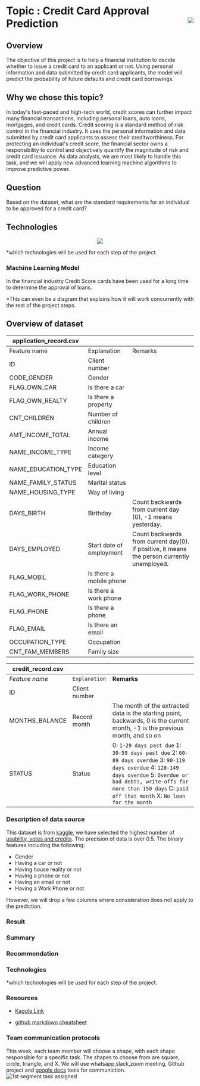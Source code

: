 
# Topic : Credit Card Approval Prediction  <img align="right" src="https://user-images.githubusercontent.com/82733723/131945205-72772eea-1781-4977-ac31-f0f8327ed418.png">

## Overview
The objective of this project is to help a financial institution to decide whether to issue a credit card to an applicant or not. Using personal information and data submitted by credit card applicants, the model will predict the probability of future defaults and credit card borrowings.

## Why we chose this topic? 
In today's fast-paced and high-tech world, credit scores can further impact many financial transactions, including personal loans, auto loans, mortgages, and credit cards. Credit scoring is a standard method of risk control in the financial industry. It uses the personal information and data submitted by credit card applicants to assess their creditworthiness. For protecting an individual's credit score, the financial sector owns a responsibility to control and objectively quantify the magnitude of risk and credit card issuance. As data analysts, we are most likely to handle this task, and we will apply new advanced learning machine algorithms to improve predictive power.

## Question
Based on the dataset, what are the standard requirements for an individual to be approved for a credit card?

## Technologies

<p align="center">
<image src="https://user-images.githubusercontent.com/82583576/132108627-97f92b4f-57e3-495a-8665-37374aff7df6.PNG"
</p>



*which technologies will be used for each step of the project.
### Machine Learning Model 
In the financial industry Credit Score cards have been used for a long time to determine the approval of loans. 



*This can even be a diagram that explains how it will work concurrently with the rest of the project steps.

## Overview of dataset
|application_record.csv |||
| ------------- |-------------| -----|
| Feature name        |    Explanation       |  Remarks |
|    ID   | Client number |   |
| CODE_GENDER   | Gender     |    |
|  FLAG_OWN_CAR |	Is there a car|     |  
| FLAG_OWN_REALTY	|Is there a property| |
| CNT_CHILDREN |	Number of children |   |
| AMT_INCOME_TOTAL |	Annual income |   |
| NAME_INCOME_TYPE |	Income category   |    |
| NAME_EDUCATION_TYPE |	Education level    |    |
| NAME_FAMILY_STATUS	|Marital status    |    |
|  NAME_HOUSING_TYPE |	Way of living   |    |
|  DAYS_BIRTH |	Birthday     |  Count backwards from current day (0), -1 means yesterday.  |
| DAYS_EMPLOYED |	Start date of employment | Count backwards from current day(0). If positive, it means the person currently unemployed.  |
| FLAG_MOBIL |	Is there a mobile phone   |    |
| FLAG_WORK_PHONE	| Is there a work phone |    |
| FLAG_PHONE |	Is there a phone     |    |
| FLAG_EMAIL	| Is there an email  |    |
|  OCCUPATION_TYPE |	Occupation   |    |
|  CNT_FAM_MEMBERS |	Family size  |    |


|credit_record.csv | | |
--- | --- | ---
*Feature name*  | `Explanation` | **Remarks**
ID   | Client number |   
MONTHS_BALANCE   | Record month    |  The month of the extracted data is the starting point, backwards, 0 is the current month, -1 is the previous month, and so on  
STATUS |   Status  |   0: `1-29 days past due` 1: `30-59 days past due` 2: `60-89 days overdue` 3: `90-119 days overdue` 4: `120-149 days overdue` 5: `Overdue or bad debts, write-offs for more than 150 days` C: `paid off that month` X: `No loan for the month` 
### Description of data source
This dataset is from [kaggle](https://www.kaggle.com/rikdifos/credit-card-approval-prediction-using-ml), we have selected the highest number of [usability, votes and credits](https://www.kaggle.com/rikdifos/datasets). The precision of data is over 0.5. 
The binary features including the following: 
- Gender
- Having a car or not
- Having house reality or not
- Having a phone or not
- Having an email or not
- Having a Work Phone or not

However, we will drop a few columns where consideration does not apply to the prediction. 
### Result 
### Summary
### Recommendation
### Technologies
*which technologies will be used for each step of the project.
### Resources 
* [Kaggle Link](https://www.kaggle.com/rikdifos/credit-card-approval-prediction/code)

* [github markdown cheatsheet](https://github.com/adam-p/markdown-here/wiki/Markdown-Cheatsheet#lists)
### Team communication protocols
This week, each team member will choose a shape, with each shape responsible for a specific task. The shapes to choose from are square, circle, triangle, and X. 
We will use whatsapp,slack,zoom meeting, Github project and [google docs](https://docs.google.com/document/d/1NugbKt5vuU91jPWE3nzVjTbBYoNdhf9_9ET2l-FNRmI/edit?usp=sharing) tools for communiction.
![1st segment task assigned](https://user-images.githubusercontent.com/82733723/131895610-d1dd9b98-d97b-4531-8029-8e3862d66451.png) 
 




